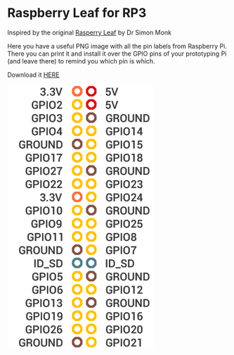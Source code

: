 # Raspberry Leaf for RP3
Inspired by the original <a href="http://www.doctormonk.com/2013/02/raspberry-pi-and-breadboard-raspberry.html" target="_blank">Rasperry Leaf</a> by Dr Simon Monk

Here you have a useful PNG image with all the pin labels from Raspberry Pi. There you can print it and install it over the GPIO pins of your prototyping Pi (and leave there) to remind you which pin is which.

Download it <a href="https://raw.githubusercontent.com/Jonas-Carvalho/Raspberry-Leaf-for-RP3/master/RaspPI3_Leaf.png" target="_blank">HERE</a>

<img src="https://raw.githubusercontent.com/Jonas-Carvalho/Raspberry-Leaf-for-RP3/master/pins.PNG" alt="GPIOs reference">
